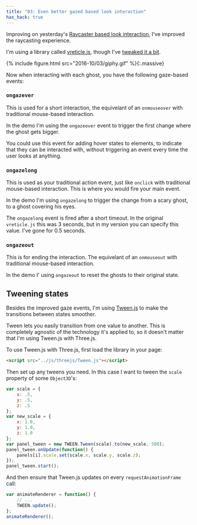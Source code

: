 ```yaml
---
title: "03: Even better gazed based look interaction"
has_hack: true
---
```


Improving on yesterday's [Raycaster based look interaction](/post/cardboctober-02), I've improved the raycasting experience.

I'm using a library called [vreticle.js](https://github.com/neuman/vreticle), though I've [tweaked it a bit](https://github.com/omgmog/vreticle).

<!-- more -->

{% include figure.html src="2016-10/03/giphy.gif" %}{:.massive}

Now when interacting with each ghost, you have the following gaze-based events:

### `ongazever`

This is used for a short interaction, the equivelant of an `onmouseover` with traditional mouse-based interaction.

In the demo I'm using the `ongazeover` event to trigger the first change where the ghost gets bigger.

You could use this event for adding hover states to elements, to indicate that they can be interacted with, without triggering an event every time the user looks at anything.

### `ongazelong`

This is used as your traditional action event, just like `onclick` with traditional mouse-based interaction. This is where you would fire your main event.

In the demo I'm using `ongazelong` to trigger the change from a scary ghost, to a ghost covering his eyes.

The `ongazelong` event is fired after a short timeout. In the original `vreticle.js` this was 3 seconds, but in my version you can specify this value. I've gone for 0.5 seconds.

### `ongazeout`

This is for ending the interaction. The equivelant of an `onmouseout` with traditional mouse-based interaction.

In the demo I' using `ongazeout` to reset the ghosts to their original state.


## Tweening states

Besides the improved gaze events, I'm using [Tween.js](https://github.com/tweenjs/tween.js/) to make the transitions between states smoother.

Tween lets you easily transition from one value to another. This is completely agnostic of the technology it's applied to, so it doesn't matter that I'm using Tween.js with Three.js.

To use Tween.js with Three.js, first load the library in your page:

```html
<script src="../js/threejs/Tween.js"></script>
```

Then set up any tweens you need. In this case I want to tween the `scale` property of some `Object3D`'s:

```javascript
var scale = {
    x: .5,
    y: .5,
    z: .5
};
var new_scale = {
    x: 1.0,
    y: 1.0,
    z: 1.0
};
var panel_tween = new TWEEN.Tween(scale).to(new_scale, 500);
panel_tween.onUpdate(function() {
    panels[i].scale.set(scale.x, scale.y, scale.z);
});
panel_tween.start();
```

And then ensure that Tween.js updates on every `requestAnimationFrame` call:

```javascript
var animateRenderer = function() {
    // ...
    TWEEN.update();
};
animateRenderer();
```
